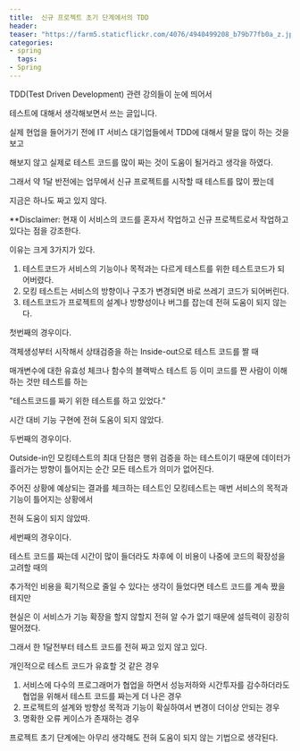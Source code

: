 ```yaml
---
title:  신규 프로젝트 초기 단계에서의 TDD
header:
teaser: "https://farm5.staticflickr.com/4076/4940499208_b79b77fb0a_z.jpg"
categories:
- spring
  tags:
- Spring
---
```


TDD(Test Driven Development) 관련 강의들이 눈에 띄어서 

테스트에 대해서 생각해보면서 쓰는 글입니다.

실제 현업을 들어가기 전에 IT 서비스 대기업들에서 TDD에 대해서 말을 많이 하는 것을 보고

해보지 않고 실제로 테스트 코드를 많이 짜는 것이 도움이 될거라고 생각을 하였다.

그래서 약 1달 반전에는 업무에서 신규 프로젝트를 시작할 때 테스트를 많이 짰는데 

지금은 하나도 짜고 있지 않다.

**Disclaimer: 현재 이 서비스의 코드를 혼자서 작업하고 신규 프로젝트로서 작업하고 있다는 점을 강조한다.

이유는 크게 3가지가 있다.

  1. 테스트코드가 서비스의 기능이나 목적과는 다르게 테스트를 위한 테스트코드가 되어버렸다.
  2. 모킹 테스트는 서비스의 방향이나 구조가 변경되면 바로 쓰레기 코드가 되어버린다.
  3. 테스트코드가 프로젝트의 설계나 방향성이나 버그를 잡는데 전혀 도움이 되지 않는다.

첫번째의 경우이다.

객체생성부터 시작해서 상태검증을 하는 Inside-out으로 테스트 코드를 짤 때

매개변수에 대한 유효성 체크나 함수의 블랙박스 테스트 등 이미 코드를 짠 사람이 이해하는 것만 테스트를 하는

"테스트코드를 짜기 위한 테스트를 하고 있었다."

시간 대비 기능 구현에 전혀 도움이 되지 않았다.

두번째의 경우이다.

Outside-in인 모킹테스트의 최대 단점은 행위 검증을 하는 테스트이기 때문에 데이터가 흘러가는 방향이 틀어지는 순간 모든 테스트가 의미가 없어진다.

주어진 상황에 예상되는 결과를 체크하는 테스트인 모킹테스트는 매번 서비스의 목적과 기능이 틀어지는 상황에서

전혀 도움이 되지 않았따.

세번째의 경우이다.

테스트 코드를 짜는데 시간이 많이 들더라도 차후에 이 비용이 나중에 코드의 확장성을 고려할 때의

추가적인 비용을 획기적으로 줄일 수 있다는 생각이 들었다면 테스트 코드를 계속 짰을 테지만

현실은 이 서비스가 기능 확장을 할지 않할지 전혀 알 수가 없기 때문에 설득력이 굉장히 떨어졌다.

그래서 한 1달전부터 테스트 코드를 전혀 짜고 있지 않고 있다.




개인적으로 테스트 코드가 유효할 것 같은 경우

  1. 서비스에 다수의 프로그래머가 협업을 하면서 성능저하와 시간투자를 감수하더라도 협업을 위해서 테스트 코드를 짜는게 더 나은 경우
  2. 프로젝트의 설계와 방향성 목적과 기능이 확실하여서 변경이 더이상 안되는 경우
  3. 명확한 오류 케이스가 존재하는 경우

프로젝트 초기 단계에는 아무리 생각해도 전혀 도움이 되지 않는 기법으로 생각된다.

